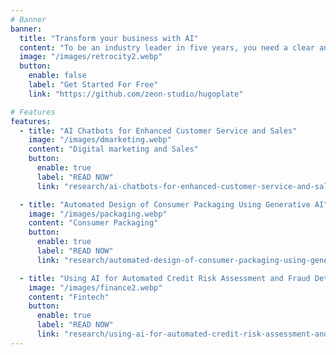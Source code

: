 ```yaml
---
# Banner
banner:
  title: "Transform your business with AI"
  content: "To be an industry leader in five years, you need a clear and compelling strategy for artificial intelligence technologies today."
  image: "/images/retrocity2.webp"
  button:
    enable: false
    label: "Get Started For Free"
    link: "https://github.com/zeon-studio/hugoplate"

# Features
features:
  - title: "AI Chatbots for Enhanced Customer Service and Sales"
    image: "/images/dmarketing.webp"
    content: "Digital marketing and Sales"
    button:
      enable: true
      label: "READ NOW"
      link: "research/ai-chatbots-for-enhanced-customer-service-and-sales"

  - title: "Automated Design of Consumer Packaging Using Generative AI"
    image: "/images/packaging.webp"
    content: "Consumer Packaging"
    button:
      enable: true
      label: "READ NOW"
      link: "research/automated-design-of-consumer-packaging-using-generative-ai"

  - title: "Using AI for Automated Credit Risk Assessment and Fraud Detection"
    image: "/images/finance2.webp"
    content: "Fintech"
    button:
      enable: true
      label: "READ NOW"
      link: "research/using-ai-for-automated-credit-risk-assessment-and-fraud-detection"
---
```

